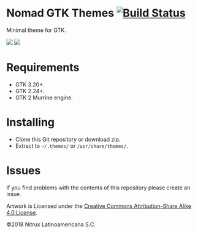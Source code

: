 # Nomad GTK Themes [![Build Status](https://travis-ci.org/nomad-desktop/nomad-gtk-themes.svg?branch=master)](https://travis-ci.org/nomad-desktop/nomad-gtk-themes)

Minimal theme for GTK.

![](https://i.imgur.com/wk9n38t.png)
![](https://i.imgur.com/IvGnDFp.png)

# Requirements
- GTK 3.20+.
- GTK 2.24+.
- GTK 2 Murrine engine.

# Installing
- Clone this Git repository or download zip.
- Extract to `~/.themes/` or `/usr/share/themes/`.

# Issues
If you find problems with the contents of this repository please create an issue.

Artwork is Licensed under the [Creative Commons Attribution-Share Alike 4.0 License](https://creativecommons.org/licenses/by-sa/4.0/).

©2018 Nitrux Latinoamericana S.C.
